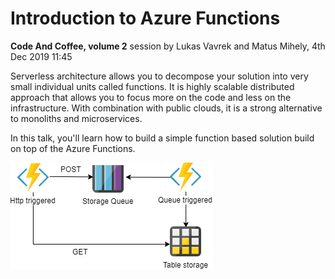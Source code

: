 # Introduction to Azure Functions
**Code And Coffee, volume 2**
session by Lukas Vavrek and Matus Mihely, 4th Dec 2019 11:45

Serverless architecture allows you to decompose your solution into very small individual units called functions.
It is highly scalable distributed approach that allows you to focus more on the code and less on the infrastructure.
With combination with public clouds, it is a strong alternative to monoliths and microservices.

In this talk, you'll learn how to build a simple function based solution build on top of the Azure Functions.

![architecture.png](docs/images/architecture.png)
